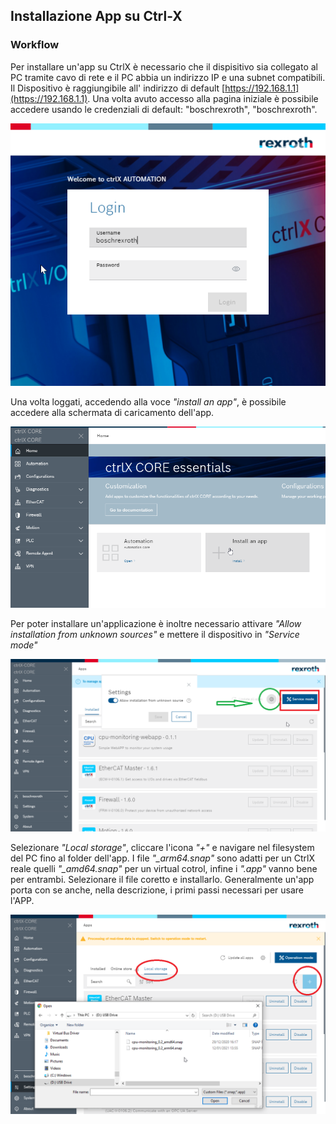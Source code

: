 ## Installazione App su Ctrl-X

### Workflow 

Per installare un'app su CtrlX è necessario che il dispisitivo sia collegato al PC tramite cavo di rete e il PC abbia un indirizzo IP 
e una subnet compatibili. Il Dispositivo è raggiungibile all' indirizzo di default   [https://192.168.1.1](https://192.168.1.1). Una volta 
avuto accesso alla pagina iniziale è possibile accedere usando le credenziali di default: "boschrexroth", "boschrexroth".

<div class="text-center">
<img src="assets/inst1.png" class="rounded mx-auto d-block">
</div>

	 
Una volta loggati, accedendo alla voce *"install an app"*, è possibile accedere alla schermata di caricamento dell'app. 

<div class="text-center">
<img src="assets/inst2.png" class="rounded mx-auto d-block">
</div>

Per poter installare un'applicazione è inoltre necessario attivare *"Allow installation from unknown sources"* e mettere il dispositivo in *"Service mode"*

<div class="text-center">
<img src="assets/inst3.png" class="rounded mx-auto d-block">
</div>

Selezionare  *"Local storage"*, cliccare l'icona  *"+"* e navigare nel filesystem del PC fino al folder dell'app. I file  *"_arm64.snap"* sono adatti per un CtrlX reale quelli *"_amd64.snap"* per un virtual cotrol, infine i *".app"* vanno bene per entrambi. Selezionare il file coretto e installarlo. Generalmente un'app porta con se anche, nella descrizione, i primi passi necessari per usare l'APP.

<div class="text-center">
<img src="assets/inst4.png" class="rounded mx-auto d-block">
</div>
